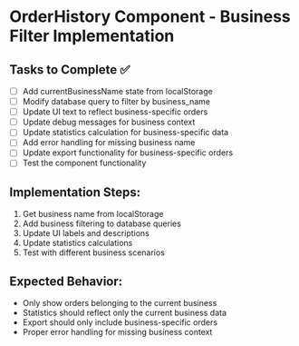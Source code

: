 # OrderHistory Component - Business Filter Implementation

## Tasks to Complete ✅
- [ ] Add currentBusinessName state from localStorage
- [ ] Modify database query to filter by business_name
- [ ] Update UI text to reflect business-specific orders
- [ ] Update debug messages for business context
- [ ] Update statistics calculation for business-specific data
- [ ] Add error handling for missing business name
- [ ] Update export functionality for business-specific orders
- [ ] Test the component functionality

## Implementation Steps:
1. Get business name from localStorage
2. Add business filtering to database queries
3. Update UI labels and descriptions
4. Update statistics calculations
5. Test with different business scenarios

## Expected Behavior:
- Only show orders belonging to the current business
- Statistics should reflect only the current business data
- Export should only include business-specific orders
- Proper error handling for missing business context
